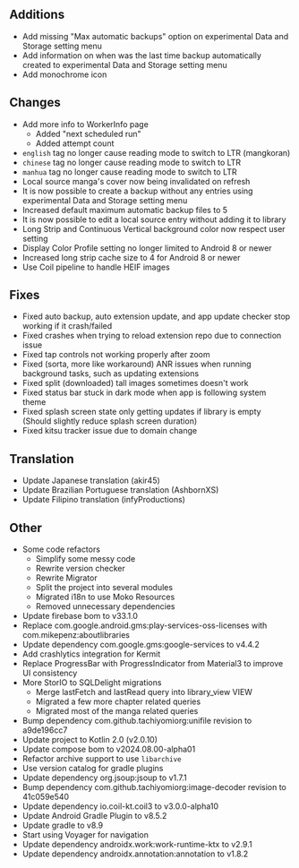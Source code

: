 <!-- Formatting
## Additions  ?? New features

## Changes  ?? Behaviour changes

## Fixes  ?? Bugfixes

## Translation  ?? translation changes/updates

## Other  ?? Technical stuff, what happened behind the scene
-->
## Additions
- Add missing "Max automatic backups" option on experimental Data and Storage setting menu
- Add information on when was the last time backup automatically created to experimental Data and Storage setting menu
- Add monochrome icon

## Changes
- Add more info to WorkerInfo page
  - Added "next scheduled run"
  - Added attempt count
- `english` tag no longer cause reading mode to switch to LTR (mangkoran)
- `chinese` tag no longer cause reading mode to switch to LTR
- `manhua` tag no longer cause reading mode to switch to LTR
- Local source manga's cover now being invalidated on refresh
- It is now possible to create a backup without any entries using experimental Data and Storage setting menu
- Increased default maximum automatic backup files to 5
- It is now possible to edit a local source entry without adding it to library
- Long Strip and Continuous Vertical background color now respect user setting
- Display Color Profile setting no longer limited to Android 8 or newer
- Increased long strip cache size to 4 for Android 8 or newer
- Use Coil pipeline to handle HEIF images

## Fixes
- Fixed auto backup, auto extension update, and app update checker stop working
  if it crash/failed
- Fixed crashes when trying to reload extension repo due to connection issue
- Fixed tap controls not working properly after zoom
- Fixed (sorta, more like workaround) ANR issues when running background tasks, such as updating extensions
- Fixed split (downloaded) tall images sometimes doesn't work
- Fixed status bar stuck in dark mode when app is following system theme
- Fixed splash screen state only getting updates if library is empty (Should slightly reduce splash screen duration)
- Fixed kitsu tracker issue due to domain change

## Translation
- Update Japanese translation (akir45)
- Update Brazilian Portuguese translation (AshbornXS)
- Update Filipino translation (infyProductions)

## Other
- Some code refactors
  - Simplify some messy code
  - Rewrite version checker
  - Rewrite Migrator
  - Split the project into several modules
  - Migrated i18n to use Moko Resources
  - Removed unnecessary dependencies
- Update firebase bom to v33.1.0
- Replace com.google.android.gms:play-services-oss-licenses with com.mikepenz:aboutlibraries
- Update dependency com.google.gms:google-services to v4.4.2
- Add crashlytics integration for Kermit
- Replace ProgressBar with ProgressIndicator from Material3 to improve UI consistency
- More StorIO to SQLDelight migrations
  - Merge lastFetch and lastRead query into library_view VIEW
  - Migrated a few more chapter related queries
  - Migrated most of the manga related queries
- Bump dependency com.github.tachiyomiorg:unifile revision to a9de196cc7
- Update project to Kotlin 2.0 (v2.0.10)
- Update compose bom to v2024.08.00-alpha01
- Refactor archive support to use `libarchive`
- Use version catalog for gradle plugins
- Update dependency org.jsoup:jsoup to v1.7.1
- Bump dependency com.github.tachiyomiorg:image-decoder revision to 41c059e540
- Update dependency io.coil-kt.coil3 to v3.0.0-alpha10
- Update Android Gradle Plugin to v8.5.2
- Update gradle to v8.9
- Start using Voyager for navigation
- Update dependency androidx.work:work-runtime-ktx to v2.9.1
- Update dependency androidx.annotation:annotation to v1.8.2
